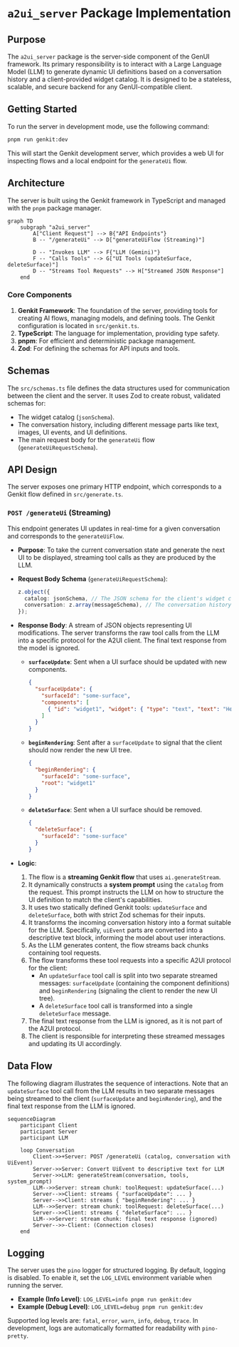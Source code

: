 # `a2ui_server` Package Implementation

## Purpose

The `a2ui_server` package is the server-side component of the GenUI framework. Its primary responsibility is to interact with a Large Language Model (LLM) to generate dynamic UI definitions based on a conversation history and a client-provided widget catalog. It is designed to be a stateless, scalable, and secure backend for any GenUI-compatible client.

## Getting Started

To run the server in development mode, use the following command:

```bash
pnpm run genkit:dev
```

This will start the Genkit development server, which provides a web UI for inspecting flows and a local endpoint for the `generateUi` flow.

## Architecture

The server is built using the Genkit framework in TypeScript and managed with the `pnpm` package manager.

```mermaid
graph TD
    subgraph "a2ui_server"
        A["Client Request"] --> B{"API Endpoints"}
        B -- "/generateUi" --> D["generateUiFlow (Streaming)"]

        D -- "Invokes LLM" --> F{"LLM (Gemini)"}
        F -- "Calls Tools" --> G["UI Tools (updateSurface, deleteSurface)"]
        D -- "Streams Tool Requests" --> H["Streamed JSON Response"]
    end
```

### Core Components

1.  **Genkit Framework**: The foundation of the server, providing tools for creating AI flows, managing models, and defining tools. The Genkit configuration is located in `src/genkit.ts`.
2.  **TypeScript**: The language for implementation, providing type safety.
3.  **pnpm**: For efficient and deterministic package management.
4.  **Zod**: For defining the schemas for API inputs and tools.

## Schemas

The `src/schemas.ts` file defines the data structures used for communication between the client and the server. It uses Zod to create robust, validated schemas for:

- The widget catalog (`jsonSchema`).
- The conversation history, including different message parts like text, images, UI events, and UI definitions.
- The main request body for the `generateUi` flow (`generateUiRequestSchema`).

## API Design

The server exposes one primary HTTP endpoint, which corresponds to a Genkit flow defined in `src/generate.ts`.

### `POST /generateUi` (Streaming)

This endpoint generates UI updates in real-time for a given conversation and corresponds to the `generateUiFlow`.

- **Purpose**: To take the current conversation state and generate the next UI to be displayed, streaming tool calls as they are produced by the LLM.
- **Request Body Schema** (`generateUiRequestSchema`):

  ```typescript
  z.object({
    catalog: jsonSchema, // The JSON schema for the client's widget catalog
    conversation: z.array(messageSchema), // The conversation history
  });
  ```

- **Response Body**: A stream of JSON objects representing UI modifications. The server transforms the raw tool calls from the LLM into a specific protocol for the A2UI client. The final text response from the model is ignored.

  - **`surfaceUpdate`**: Sent when a UI surface should be updated with new components.
    ```json
    {
      "surfaceUpdate": {
        "surfaceId": "some-surface",
        "components": [
          { "id": "widget1", "widget": { "type": "text", "text": "Hello" } }
        ]
      }
    }
    ```
  - **`beginRendering`**: Sent after a `surfaceUpdate` to signal that the client should now render the new UI tree.
    ```json
    {
      "beginRendering": {
        "surfaceId": "some-surface",
        "root": "widget1"
      }
    }
    ```
  - **`deleteSurface`**: Sent when a UI surface should be removed.
    ```json
    {
      "deleteSurface": {
        "surfaceId": "some-surface"
      }
    }
    ```

- **Logic**:
  1.  The flow is a **streaming Genkit flow** that uses `ai.generateStream`.
  2.  It dynamically constructs a **system prompt** using the `catalog` from the request. This prompt instructs the LLM on how to structure the UI definition to match the client's capabilities.
  3.  It uses two statically defined Genkit tools: `updateSurface` and `deleteSurface`, both with strict Zod schemas for their inputs.
  4.  It transforms the incoming conversation history into a format suitable for the LLM. Specifically, `uiEvent` parts are converted into a descriptive text block, informing the model about user interactions.
  5.  As the LLM generates content, the flow streams back chunks containing tool requests.
  6.  The flow transforms these tool requests into a specific A2UI protocol for the client:
      - An `updateSurface` tool call is split into two separate streamed messages: `surfaceUpdate` (containing the component definitions) and `beginRendering` (signaling the client to render the new UI tree).
      - A `deleteSurface` tool call is transformed into a single `deleteSurface` message.
  7.  The final text response from the LLM is ignored, as it is not part of the A2UI protocol.
  8.  The client is responsible for interpreting these streamed messages and updating its UI accordingly.

## Data Flow

The following diagram illustrates the sequence of interactions. Note that an `updateSurface` tool call from the LLM results in two separate messages being streamed to the client (`surfaceUpdate` and `beginRendering`), and the final text response from the LLM is ignored.

```mermaid
sequenceDiagram
    participant Client
    participant Server
    participant LLM

    loop Conversation
        Client->>+Server: POST /generateUi (catalog, conversation with UiEvent)
        Server->>Server: Convert UiEvent to descriptive text for LLM
        Server->>LLM: generateStream(conversation, tools, system_prompt)
        LLM-->>Server: stream chunk: toolRequest: updateSurface(...)
        Server-->>Client: streams { "surfaceUpdate": ... }
        Server-->>Client: streams { "beginRendering": ... }
        LLM-->>Server: stream chunk: toolRequest: deleteSurface(...)
        Server-->>Client: streams { "deleteSurface": ... }
        LLM-->>Server: stream chunk: final text response (ignored)
        Server-->>-Client: (Connection closes)
    end
```

## Logging

The server uses the `pino` logger for structured logging. By default, logging is disabled. To enable it, set the `LOG_LEVEL` environment variable when running the server.

- **Example (Info Level)**: `LOG_LEVEL=info pnpm run genkit:dev`
- **Example (Debug Level)**: `LOG_LEVEL=debug pnpm run genkit:dev`

Supported log levels are: `fatal`, `error`, `warn`, `info`, `debug`, `trace`. In development, logs are automatically formatted for readability with `pino-pretty`.
